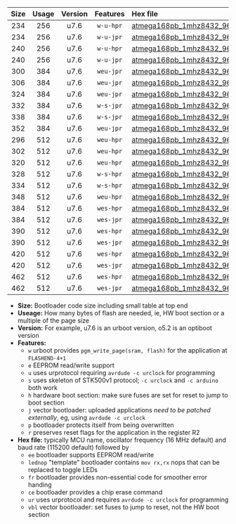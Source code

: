 |Size|Usage|Version|Features|Hex file|
|:-:|:-:|:-:|:-:|:--|
|234|256|u7.6|`w-u-hpr`|[atmega168pb_1mhz8432_9600bps_ur.hex](https://raw.githubusercontent.com/stefanrueger/urboot/main/atmega168pb_1mhz8432_9600bps_ur.hex)|
|234|256|u7.6|`w-u-jpr`|[atmega168pb_1mhz8432_9600bps_ur_vbl.hex](https://raw.githubusercontent.com/stefanrueger/urboot/main/atmega168pb_1mhz8432_9600bps_ur_vbl.hex)|
|240|256|u7.6|`w-u-hpr`|[atmega168pb_1mhz8432_9600bps_lednop_ur.hex](https://raw.githubusercontent.com/stefanrueger/urboot/main/atmega168pb_1mhz8432_9600bps_lednop_ur.hex)|
|240|256|u7.6|`w-u-jpr`|[atmega168pb_1mhz8432_9600bps_lednop_ur_vbl.hex](https://raw.githubusercontent.com/stefanrueger/urboot/main/atmega168pb_1mhz8432_9600bps_lednop_ur_vbl.hex)|
|300|384|u7.6|`weu-jpr`|[atmega168pb_1mhz8432_9600bps_ee_ur_vbl.hex](https://raw.githubusercontent.com/stefanrueger/urboot/main/atmega168pb_1mhz8432_9600bps_ee_ur_vbl.hex)|
|306|384|u7.6|`weu-jpr`|[atmega168pb_1mhz8432_9600bps_ee_lednop_ur_vbl.hex](https://raw.githubusercontent.com/stefanrueger/urboot/main/atmega168pb_1mhz8432_9600bps_ee_lednop_ur_vbl.hex)|
|324|384|u7.6|`weu-jpr`|[atmega168pb_1mhz8432_9600bps_ee_lednop_fr_ur_vbl.hex](https://raw.githubusercontent.com/stefanrueger/urboot/main/atmega168pb_1mhz8432_9600bps_ee_lednop_fr_ur_vbl.hex)|
|332|384|u7.6|`w-s-jpr`|[atmega168pb_1mhz8432_9600bps_vbl.hex](https://raw.githubusercontent.com/stefanrueger/urboot/main/atmega168pb_1mhz8432_9600bps_vbl.hex)|
|338|384|u7.6|`w-s-jpr`|[atmega168pb_1mhz8432_9600bps_lednop_vbl.hex](https://raw.githubusercontent.com/stefanrueger/urboot/main/atmega168pb_1mhz8432_9600bps_lednop_vbl.hex)|
|352|384|u7.6|`weu-jpr`|[atmega168pb_1mhz8432_9600bps_ee_lednop_fr_ce_ur_vbl.hex](https://raw.githubusercontent.com/stefanrueger/urboot/main/atmega168pb_1mhz8432_9600bps_ee_lednop_fr_ce_ur_vbl.hex)|
|296|512|u7.6|`weu-hpr`|[atmega168pb_1mhz8432_9600bps_ee_ur.hex](https://raw.githubusercontent.com/stefanrueger/urboot/main/atmega168pb_1mhz8432_9600bps_ee_ur.hex)|
|302|512|u7.6|`weu-hpr`|[atmega168pb_1mhz8432_9600bps_ee_lednop_ur.hex](https://raw.githubusercontent.com/stefanrueger/urboot/main/atmega168pb_1mhz8432_9600bps_ee_lednop_ur.hex)|
|320|512|u7.6|`weu-hpr`|[atmega168pb_1mhz8432_9600bps_ee_lednop_fr_ur.hex](https://raw.githubusercontent.com/stefanrueger/urboot/main/atmega168pb_1mhz8432_9600bps_ee_lednop_fr_ur.hex)|
|328|512|u7.6|`w-s-hpr`|[atmega168pb_1mhz8432_9600bps.hex](https://raw.githubusercontent.com/stefanrueger/urboot/main/atmega168pb_1mhz8432_9600bps.hex)|
|334|512|u7.6|`w-s-hpr`|[atmega168pb_1mhz8432_9600bps_lednop.hex](https://raw.githubusercontent.com/stefanrueger/urboot/main/atmega168pb_1mhz8432_9600bps_lednop.hex)|
|348|512|u7.6|`weu-hpr`|[atmega168pb_1mhz8432_9600bps_ee_lednop_fr_ce_ur.hex](https://raw.githubusercontent.com/stefanrueger/urboot/main/atmega168pb_1mhz8432_9600bps_ee_lednop_fr_ce_ur.hex)|
|384|512|u7.6|`wes-hpr`|[atmega168pb_1mhz8432_9600bps_ee.hex](https://raw.githubusercontent.com/stefanrueger/urboot/main/atmega168pb_1mhz8432_9600bps_ee.hex)|
|384|512|u7.6|`wes-jpr`|[atmega168pb_1mhz8432_9600bps_ee_vbl.hex](https://raw.githubusercontent.com/stefanrueger/urboot/main/atmega168pb_1mhz8432_9600bps_ee_vbl.hex)|
|390|512|u7.6|`wes-hpr`|[atmega168pb_1mhz8432_9600bps_ee_lednop.hex](https://raw.githubusercontent.com/stefanrueger/urboot/main/atmega168pb_1mhz8432_9600bps_ee_lednop.hex)|
|390|512|u7.6|`wes-jpr`|[atmega168pb_1mhz8432_9600bps_ee_lednop_vbl.hex](https://raw.githubusercontent.com/stefanrueger/urboot/main/atmega168pb_1mhz8432_9600bps_ee_lednop_vbl.hex)|
|420|512|u7.6|`wes-hpr`|[atmega168pb_1mhz8432_9600bps_ee_lednop_fr.hex](https://raw.githubusercontent.com/stefanrueger/urboot/main/atmega168pb_1mhz8432_9600bps_ee_lednop_fr.hex)|
|420|512|u7.6|`wes-jpr`|[atmega168pb_1mhz8432_9600bps_ee_lednop_fr_vbl.hex](https://raw.githubusercontent.com/stefanrueger/urboot/main/atmega168pb_1mhz8432_9600bps_ee_lednop_fr_vbl.hex)|
|462|512|u7.6|`wes-hpr`|[atmega168pb_1mhz8432_9600bps_ee_lednop_fr_ce.hex](https://raw.githubusercontent.com/stefanrueger/urboot/main/atmega168pb_1mhz8432_9600bps_ee_lednop_fr_ce.hex)|
|462|512|u7.6|`wes-jpr`|[atmega168pb_1mhz8432_9600bps_ee_lednop_fr_ce_vbl.hex](https://raw.githubusercontent.com/stefanrueger/urboot/main/atmega168pb_1mhz8432_9600bps_ee_lednop_fr_ce_vbl.hex)|

- **Size:** Bootloader code size including small table at top end
- **Useage:** How many bytes of flash are needed, ie, HW boot section or a multiple of the page size
- **Version:** For example, u7.6 is an urboot version, o5.2 is an optiboot version
- **Features:**
  + `w` urboot provides `pgm_write_page(sram, flash)` for the application at `FLASHEND-4+1`
  + `e` EEPROM read/write support
  + `u` uses urprotocol requiring `avrdude -c urclock` for programming
  + `s` uses skeleton of STK500v1 protocol; `-c urclock` and `-c arduino` both work
  + `h` hardware boot section: make sure fuses are set for reset to jump to boot section
  + `j` vector bootloader: uploaded applications *need to be patched externally*, eg, using `avrdude -c urclock`
  + `p` bootloader protects itself from being overwritten
  + `r` preserves reset flags for the application in the register R2
- **Hex file:** typically MCU name, oscillator frequency (16 MHz default) and baud rate (115200 default) followed by
  + `ee` bootloader supports EEPROM read/write
  + `lednop` "template" bootloader contains `mov rx,rx` nops that can be replaced to toggle LEDs
  + `fr` bootloader provides non-essential code for smoother error handing
  + `ce` bootloader provides a chip erase command
  + `ur` uses urprotocol and requires `avrdude -c urclock` for programming
  + `vbl` vector bootloader: set fuses to jump to reset, not the HW boot section
